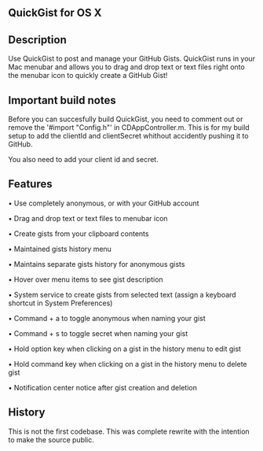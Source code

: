 ## QuickGist for OS X


## Description

Use QuickGist to post and manage your GitHub Gists. QuickGist runs in your Mac menubar and allows you to drag and drop text or text files right onto the menubar icon to quickly create a GitHub Gist!

## Important build notes

Before you can succesfully build QuickGist, you need to comment out or remove the '#import "Config.h"' in CDAppController.m. This is for my build setup to add the clientId and clientSecret whithout accidently pushing it to GitHub.

You also need to add your client id and secret.


## Features 

• Use completely anonymous, or with your GitHub account

• Drag and drop text or text files to menubar icon

• Create gists from your clipboard contents 

• Maintained gists history menu

• Maintains separate gists history for anonymous gists

• Hover over menu items to see gist description

• System service to create gists from selected text (assign a keyboard shortcut in System Preferences)

• Command + a to toggle anonymous when naming your gist

• Command + s to toggle secret when naming your gist

• Hold option key when clicking on a gist in the history menu to edit gist

• Hold command key when clicking on a gist in the history menu to delete gist

• Notification center notice after gist creation and deletion



## History

This is not the first codebase. This was complete rewrite with the intention to make the source public.

